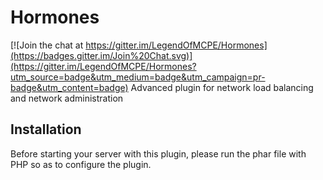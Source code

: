# Hormones

[![Join the chat at https://gitter.im/LegendOfMCPE/Hormones](https://badges.gitter.im/Join%20Chat.svg)](https://gitter.im/LegendOfMCPE/Hormones?utm_source=badge&utm_medium=badge&utm_campaign=pr-badge&utm_content=badge)
Advanced plugin for network load balancing and network administration

## Installation
Before starting your server with this plugin, please run the phar file with PHP so as to configure the plugin.
